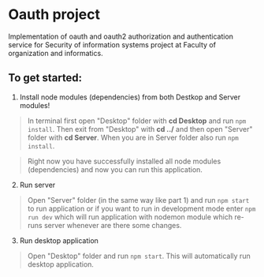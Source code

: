 # Oauth project
Implementation of oauth and oauth2 authorization and authentication service for Security of information systems project at Faculty of organization and informatics.

## To get started:

1. Install node modules (dependencies) from both Destkop and Server modules!

>In terminal first open "Desktop" folder with **cd Desktop** and run `npm install`.
Then exit from "Desktop" with **cd ../** and then open "Server" folder with **cd Server**.
When you are in Server folder also run `npm install`.

>Right now you have successfully installed all node modules (dependencies) and now you can run this application.

2. Run server

> Open "Server" folder (in the same way like part 1) and run `npm start` to run application or if you want to run in development mode enter `npm run dev` which will run application with nodemon module which re-runs server whenever are there some changes.

3. Run desktop application

> Open "Desktop" folder and run `npm start`. This will automatically run desktop application.